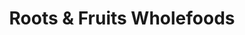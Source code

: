 ---
title: "Roots & Fruits Wholefoods"
url: /glasgow/roots-und-fruits-wholefoods/
shop: Gemüse & Obst
---